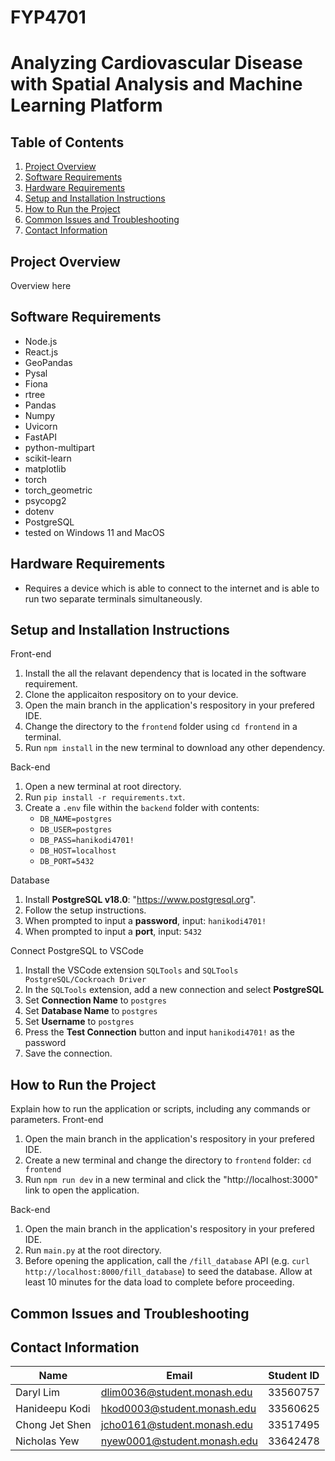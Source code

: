 # FYP4701

# Analyzing Cardiovascular Disease with Spatial Analysis and Machine Learning Platform

## Table of Contents

1. [Project Overview](#project-overview)
2. [Software Requirements](#software-requirements)
3. [Hardware Requirements](#hardware-requirements)
4. [Setup and Installation Instructions](#setup-and-installation-instructions)
5. [How to Run the Project](#how-to-run-the-project)
6. [Common Issues and Troubleshooting](#common-issues-and-troubleshooting)
7. [Contact Information](#contact-information)

## Project Overview

Overview here

## Software Requirements

- Node.js
- React.js
- GeoPandas
- Pysal
- Fiona
- rtree
- Pandas
- Numpy
- Uvicorn
- FastAPI
- python-multipart
- scikit-learn
- matplotlib
- torch
- torch_geometric
- psycopg2
- dotenv
- PostgreSQL
- tested on Windows 11 and MacOS

## Hardware Requirements

- Requires a device which is able to connect to the internet and is able to run two separate terminals simultaneously.

## Setup and Installation Instructions

Front-end

1. Install the all the relavant dependency that is located in the software requirement.
2. Clone the applicaiton respository on to your device.
3. Open the main branch in the application's respository in your prefered IDE.
4. Change the directory to the `frontend` folder using `cd frontend` in a terminal.
5. Run `npm install` in the new terminal to download any other dependency.

Back-end

1. Open a new terminal at root directory.
2. Run `pip install -r requirements.txt`.
3. Create a `.env` file within the `backend` folder with contents:
   - `DB_NAME=postgres`
   - `DB_USER=postgres`
   - `DB_PASS=hanikodi4701!`
   - `DB_HOST=localhost`
   - `DB_PORT=5432`

Database

1. Install **PostgreSQL v18.0**: "https://www.postgresql.org".
2. Follow the setup instructions.
3. When prompted to input a **password**, input: `hanikodi4701!`
4. When prompted to input a **port**, input: `5432`

Connect PostgreSQL to VSCode

1. Install the VSCode extension `SQLTools` and `SQLTools PostgreSQL/Cockroach Driver`
2. In the `SQLTools` extension, add a new connection and select **PostgreSQL**
3. Set **Connection Name** to `postgres`
4. Set **Database Name** to `postgres`
5. Set **Username** to `postgres`
6. Press the **Test Connection** button and input `hanikodi4701!` as the password
7. Save the connection.

## How to Run the Project

Explain how to run the application or scripts, including any commands or parameters.
Front-end

1. Open the main branch in the application's respository in your prefered IDE.
2. Create a new terminal and change the directory to `frontend` folder: `cd frontend`
3. Run `npm run dev` in a new terminal and click the "http://localhost:3000" link to open the application.

Back-end

1. Open the main branch in the application's respository in your prefered IDE.
2. Run `main.py` at the root directory.
3. Before opening the application, call the `/fill_database` API (e.g. `curl http://localhost:8000/fill_database`) to seed the database. Allow at least 10 minutes for the data load to complete before proceeding.

## Common Issues and Troubleshooting

## Contact Information

| Name           | Email                       | Student ID |
| -------------- | --------------------------- | ---------- |
| Daryl Lim      | dlim0036@student.monash.edu | 33560757   |
| Hanideepu Kodi | hkod0003@student.monash.edu | 33560625   |
| Chong Jet Shen | jcho0161@student.monash.edu | 33517495   |
| Nicholas Yew   | nyew0001@student.monash.edu | 33642478   |
